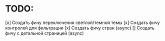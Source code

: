 # TODO:
[x] Создать фичу переключения светлой/темной темы
[x] Создать фичу контролей для фильтрации
[x] Создать фичу стран (async)
[] Создать фичу с детальной страницей (async)
